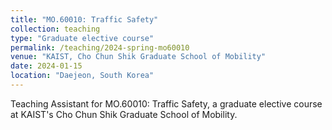 ```yaml
---
title: "MO.60010: Traffic Safety"
collection: teaching
type: "Graduate elective course"
permalink: /teaching/2024-spring-mo60010
venue: "KAIST, Cho Chun Shik Graduate School of Mobility"
date: 2024-01-15
location: "Daejeon, South Korea"
---
```


Teaching Assistant for MO.60010: Traffic Safety, a graduate elective course at KAIST's Cho Chun Shik Graduate School of Mobility.